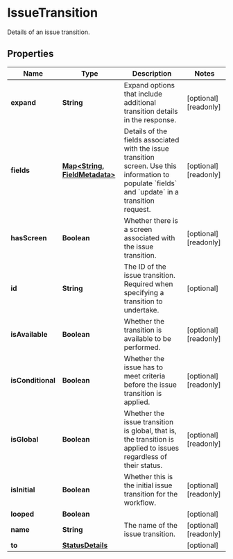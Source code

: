 

# IssueTransition

Details of an issue transition.

## Properties

| Name | Type | Description | Notes |
|------------ | ------------- | ------------- | -------------|
|**expand** | **String** | Expand options that include additional transition details in the response. |  [optional] [readonly] |
|**fields** | [**Map&lt;String, FieldMetadata&gt;**](FieldMetadata.md) | Details of the fields associated with the issue transition screen. Use this information to populate &#x60;fields&#x60; and &#x60;update&#x60; in a transition request. |  [optional] [readonly] |
|**hasScreen** | **Boolean** | Whether there is a screen associated with the issue transition. |  [optional] [readonly] |
|**id** | **String** | The ID of the issue transition. Required when specifying a transition to undertake. |  [optional] |
|**isAvailable** | **Boolean** | Whether the transition is available to be performed. |  [optional] [readonly] |
|**isConditional** | **Boolean** | Whether the issue has to meet criteria before the issue transition is applied. |  [optional] [readonly] |
|**isGlobal** | **Boolean** | Whether the issue transition is global, that is, the transition is applied to issues regardless of their status. |  [optional] [readonly] |
|**isInitial** | **Boolean** | Whether this is the initial issue transition for the workflow. |  [optional] [readonly] |
|**looped** | **Boolean** |  |  [optional] |
|**name** | **String** | The name of the issue transition. |  [optional] [readonly] |
|**to** | [**StatusDetails**](StatusDetails.md) |  |  [optional] |



